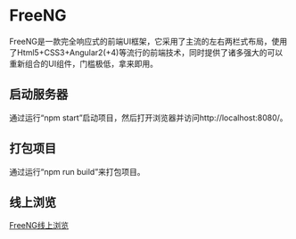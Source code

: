 # FreeNG

FreeNG是一款完全响应式的前端UI框架，它采用了主流的左右两栏式布局，使用了Html5+CSS3+Angular2(+4)等流行的前端技术，同时提供了诸多强大的可以重新组合的UI组件，门槛极低，拿来即用。

## 启动服务器

通过运行“npm start”启动项目，然后打开浏览器并访问http://localhost:8080/。

## 打包项目

通过运行“npm run build”来打包项目。

## 线上浏览

[FreeNG线上浏览](http://ghmagical.com/freeng)
